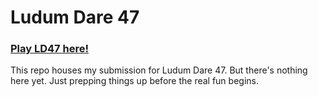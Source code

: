 # Ludum Dare 47

### [Play LD47 here!](http://diego-escalante.github.io/LD47/)

This repo houses my submission for Ludum Dare 47. But there's nothing here yet. Just prepping things up before the real fun begins.